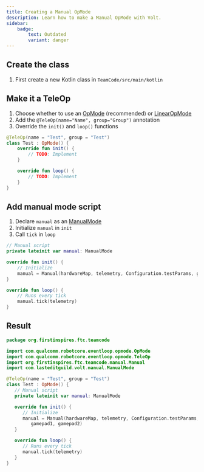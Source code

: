 ```yaml
---
title: Creating a Manual OpMode
description: Learn how to make a Manual OpMode with Volt.
sidebar:
    badge: 
        text: Outdated
        variant: danger
---
```


## Create the class

1. First create a new Kotlin class in `TeamCode/src/main/kotlin`

## Make it a TeleOp

1. Choose whether to use an [OpMode](opmode.html) (recommended) or [LinearOpMode](linearopmode.html)
2. Add the `@TeleOp(name="Name", group="Group")` annotation
3. Override the `init()` and `loop()` functions

```kotlin
@TeleOp(name = "Test", group = "Test")  
class Test : OpMode() {
	override fun init() {
		// TODO: Implement
	}

	override fun loop() {
		// TODO: Implement
	}
}
```

## Add manual mode script

1. Declare `manual` as an [ManualMode](kdoc/-team-code/org.firstinspires.ftc.teamcode.manual/-manual-mode/index.html)
2. Initialize `manual` in `init`
3. Call `tick` in `loop`

```kotlin
// Manual script  
private lateinit var manual: ManualMode  

override fun init() {  
	// Initialize  
	manual = Manual(hardwareMap, telemetry, Configuration.testParams, gamepad1, gamepad2)
}

override fun loop() {
	// Runs every tick
	manual.tick(telemetry)
}
```

## Result

```kotlin
package org.firstinspires.ftc.teamcode

import com.qualcomm.robotcore.eventloop.opmode.OpMode
import com.qualcomm.robotcore.eventloop.opmode.TeleOp
import org.firstinspires.ftc.teamcode.manual.Manual
import com.lasteditguild.volt.manual.ManualMode

@TeleOp(name = "Test", group = "Test")
class Test : OpMode() {
   // Manual script  
   private lateinit var manual: ManualMode

   override fun init() {
      // Initialize  
      manual = Manual(hardwareMap, telemetry, Configuration.testParams,
         gamepad1, gamepad2)
   }

   override fun loop() {
      // Runs every tick
      manual.tick(telemetry)
   }
}
```